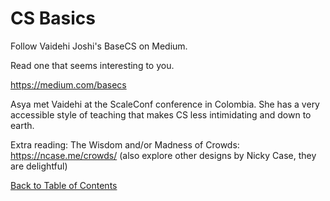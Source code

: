 # CS Basics

Follow Vaidehi Joshi's BaseCS on Medium.

Read one that seems interesting to you.

https://medium.com/basecs

Asya met Vaidehi at the ScaleConf conference in Colombia. 
She has a very accessible style of teaching that makes CS less intimidating and down to earth.

Extra reading:
The Wisdom and/or Madness of Crowds: https://ncase.me/crowds/ (also explore other designs by Nicky Case, they are delightful)

[Back to Table of Contents](https://github.com/Pomona-ITS/DailyChallenges/blob/main/README.md)
